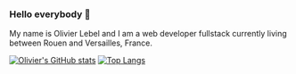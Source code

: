 ### Hello everybody 👋

My name is Olivier Lebel and I am a web developer fullstack currently living between Rouen and Versailles, France.

[![Olivier's GitHub stats](https://github-readme-stats.vercel.app/api?username=oliveleb&include_all_commits&count_private=true&show_icons=true)](https://github.com/OliveLeb/OliveLeb)
[![Top Langs](https://github-readme-stats.vercel.app/api/top-langs/?username=oliveleb&layout=compact)](https://github.com/OliveLeb/OliveLeb)

<!--
**OliveLeb/OliveLeb** is a ✨ _special_ ✨ repository because its `README.md` (this file) appears on your GitHub profile.

Here are some ideas to get you started:

- 🔭 I’m currently working on ...
- 🌱 I’m currently learning ...
- 👯 I’m looking to collaborate on ...
- 🤔 I’m looking for help with ...
- 💬 Ask me about ...
- 📫 How to reach me: ...
- 😄 Pronouns: ...
- ⚡ Fun fact: ...
-->

